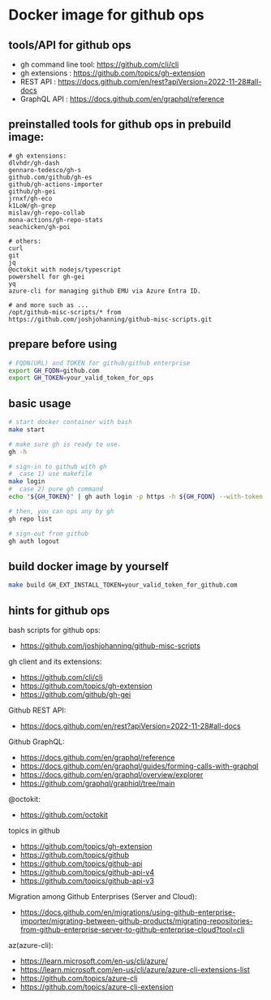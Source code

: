 # Docker image for github ops

## tools/API for github ops

- gh command line tool: https://github.com/cli/cli
- gh extensions : https://github.com/topics/gh-extension
- REST API : https://docs.github.com/en/rest?apiVersion=2022-11-28#all-docs
- GraphQL API : https://docs.github.com/en/graphql/reference

## preinstalled tools for github ops in prebuild image:

```
# gh extensions:
dlvhdr/gh-dash
gennaro-tedesco/gh-s
github.com/github/gh-es
github/gh-actions-importer
github/gh-gei
jrnxf/gh-eco
k1LoW/gh-grep
mislav/gh-repo-collab
mona-actions/gh-repo-stats
seachicken/gh-poi

# others:
curl
git
jq
@octokit with nodejs/typescript
powershell for gh-gei
yq
azure-cli for managing github EMU via Azure Entra ID.

# and more such as ...
/opt/github-misc-scripts/* from https://github.com/joshjohanning/github-misc-scripts.git
```

## prepare before using

```bash
# FQDN(URL) and TOKEN for github/github enterprise
export GH_FQDN=github.com
export GH_TOKEN=your_valid_token_for_ops
```

## basic usage

```bash
# start docker container with bash
make start

# make sure gh is ready to use.
gh -h

# sign-in to github with gh
#  case 1) use makefile
make login
#  case 2) pure gh command
echo "${GH_TOKEN}" | gh auth login -p https -h ${GH_FQDN} --with-token

# then, you can ops any by gh
gh repo list

# sign-out from github
gh auth logout
```

## build docker image by yourself
```bash
make build GH_EXT_INSTALL_TOKEN=your_valid_token_for_github.com
```

## hints for github ops

bash scripts for github ops:
- https://github.com/joshjohanning/github-misc-scripts

gh client and its extensions:
- https://github.com/cli/cli
- https://github.com/topics/gh-extension
- https://github.com/github/gh-gei

Github REST API:
- https://docs.github.com/en/rest?apiVersion=2022-11-28#all-docs

Github GraphQL:
- https://docs.github.com/en/graphql/reference
- https://docs.github.com/en/graphql/guides/forming-calls-with-graphql
- https://docs.github.com/en/graphql/overview/explorer
- https://github.com/graphql/graphiql/tree/main

@octokit:
- https://github.com/octokit

topics in github
- https://github.com/topics/gh-extension
- https://github.com/topics/github
- https://github.com/topics/github-api
- https://github.com/topics/github-api-v4
- https://github.com/topics/github-api-v3

Migration among Github Enterprises (Server and Cloud):
- https://docs.github.com/en/migrations/using-github-enterprise-importer/migrating-between-github-products/migrating-repositories-from-github-enterprise-server-to-github-enterprise-cloud?tool=cli


az(azure-cli):
- https://learn.microsoft.com/en-us/cli/azure/
- https://learn.microsoft.com/en-us/cli/azure/azure-cli-extensions-list
- https://github.com/topics/azure-cli
- https://github.com/topics/azure-cli-extension
